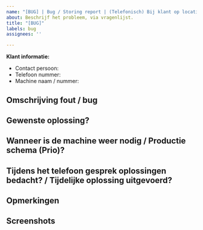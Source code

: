 ```yaml
---
name: "[BUG] | Bug / Storing report | (Telefonisch) Bij klant op locatie |"
about: Beschrijf het probleem, via vragenlijst.
title: "[BUG]"
labels: bug
assignees: ''

---
```


**Klant informatie:**
- Contact persoon:
- Telefoon nummer: 
- Machine naam / nummer: 

**Omschrijving fout / bug**
- 

**Gewenste  oplossing?**
- 

**Wanneer is de machine weer nodig / Productie schema (Prio)?**
- 

**Tijdens het telefoon gesprek oplossingen bedacht? / Tijdelijke oplossing uitgevoerd?**
- 

**Opmerkingen**
- 

**Screenshots**
-
